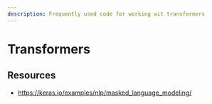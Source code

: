 ```yaml
---
description: Frequently used code for working wit transformers
---
```


# Transformers

## Resources
- https://keras.io/examples/nlp/masked_language_modeling/
